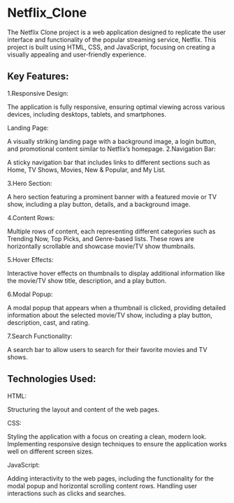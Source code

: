 # Netflix_Clone
The Netflix Clone project is a web application designed to replicate the user interface and functionality of the popular streaming service, Netflix. This project is built using HTML, CSS, and JavaScript, focusing on creating a visually appealing and user-friendly experience.

Key Features:
----------

1.Responsive Design:

The application is fully responsive, ensuring optimal viewing across various devices, including desktops, tablets, and smartphones.

Landing Page:

A visually striking landing page with a background image, a login button, and promotional content similar to Netflix’s homepage.
2.Navigation Bar:

A sticky navigation bar that includes links to different sections such as Home, TV Shows, Movies, New & Popular, and My List.

3.Hero Section:

A hero section featuring a prominent banner with a featured movie or TV show, including a play button, details, and a background image.

4.Content Rows:

Multiple rows of content, each representing different categories such as Trending Now, Top Picks, and Genre-based lists. These rows are horizontally scrollable and showcase movie/TV show thumbnails.

5.Hover Effects:

Interactive hover effects on thumbnails to display additional information like the movie/TV show title, description, and a play button.

6.Modal Popup:

A modal popup that appears when a thumbnail is clicked, providing detailed information about the selected movie/TV show, including a play button, description, cast, and rating.

7.Search Functionality:

A search bar to allow users to search for their favorite movies and TV shows.

Technologies Used:
---------
HTML:

Structuring the layout and content of the web pages.

CSS:

Styling the application with a focus on creating a clean, modern look.
Implementing responsive design techniques to ensure the application works well on different screen sizes.

JavaScript:

Adding interactivity to the web pages, including the functionality for the modal popup and horizontal scrolling content rows.
Handling user interactions such as clicks and searches.
